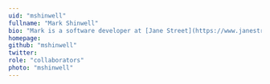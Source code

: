 ```yaml
---
uid: "mshinwell"
fullname: "Mark Shinwell"
bio: "Mark is a software developer at [Jane Street](https://www.janestreet.com/) primarily working with OCaml. Prior to Jane Street Mark worked on the GNU toolchain for [CodeSourcery](https://www.mentor.com/embedded-software/sourcery-tools-services/) and EPSRC-funded projects within the [Computer Laboratory](https://www.cl.cam.ac.uk/), Cambridge."
homepage:
github: "mshinwell"
twitter:
role: "collaborators"
photo: "mshinwell"
---
```

